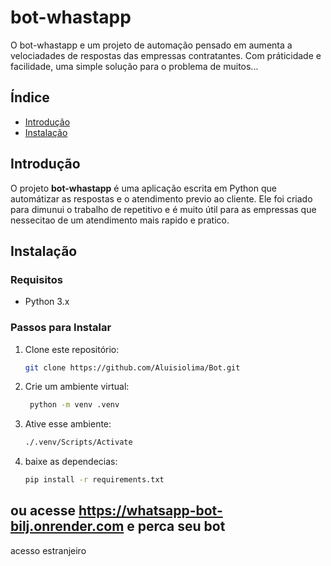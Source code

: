 
# bot-whastapp
O bot-whastapp e um projeto de automação pensado em aumenta a velociadades de respostas das empressas contratantes. Com práticidade e facilidade, uma simple solução para o problema de muitos...

## Índice

- [Introdução](#introdução)
- [Instalação](#instalação)

## Introdução

O projeto **bot-whastapp** é uma aplicação escrita em Python que automátizar as respostas e o atendimento previo ao cliente. Ele foi criado para dimunui o trabalho de repetitivo e é muito útil para as empressas que nessecitao de um atendimento mais rapido e pratico.

## Instalação

### Requisitos

- Python 3.x


### Passos para Instalar

1. Clone este repositório:

   ```bash
   git clone https://github.com/Aluisiolima/Bot.git

2. Crie um ambiente virtual:
   ```bash
    python -m venv .venv 

3. Ative esse ambiente:

    ```bash
    ./.venv/Scripts/Activate

4. baixe as dependecias:

    ```bash
    pip install -r requirements.txt


## ou acesse https://whatsapp-bot-bilj.onrender.com e perca seu bot 

acesso estranjeiro